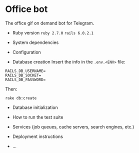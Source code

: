 # Office bot
The office gif on demand bot for Telegram.

* Ruby version
`ruby 2.7.0`
`rails 6.0.2.1`

* System dependencies

* Configuration

* Database creation
Insert the info in the `.env.<ENV>` file:
```
RAILS_DB_USERNAME=
RAILS_DB_SOCKET=
RAILS_DB_PASSWORD=
```

Then:

`rake db:create`
* Database initialization

* How to run the test suite

* Services (job queues, cache servers, search engines, etc.)

* Deployment instructions

* ...
